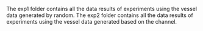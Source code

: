 The exp1 folder contains all the data results of experiments using the vessel data generated by random.
The exp2 folder contains all the data results of experiments using the vessel data generated based on the channel.
